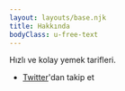 ```yaml
---
layout: layouts/base.njk
title: Hakkında
bodyClass: u-free-text
---
```

Hızlı ve kolay yemek tarifleri.

- <a target='_blank' href='https://twitter.com/mrt0gl'>Twitter</a>'dan takip et
